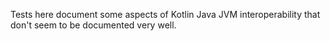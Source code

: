 Tests here document some aspects of Kotlin Java JVM interoperability that
don't seem to be documented very well.